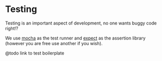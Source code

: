 # Testing
Testing is an important aspect of development, no one wants buggy code right!?

We use [mocha](https://mochajs.org/) as the test runner and [expect](https://github.com/mjackson/expect) as the assertion library (however you are free use another if you wish).

@todo link to test boilerplate
